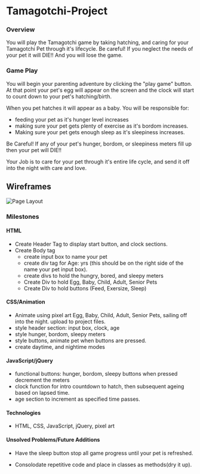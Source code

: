 # Tamagotchi-Project

### Overview

You will play the Tamagotchi game by taking hatching, and caring for your Tamagotchi Pet through it's lifecycle.  Be careful!  If you neglect the needs of your pet it will DIE!! And you will lose the game.

### Game Play

You will begin your parenting adventure by clicking the "play game" button.  At that point your pet's egg will appear on the screen and the clock will start to count down to your pet's hatching/birth.  

When you pet hatches it will appear as a baby.  You will be responsible for: 
- feeding your pet as it's hunger level increases
- making sure your pet gets plenty of exercise as it's bordom increases.
- Making sure your pet gets enough sleep as it's sleepiness increases. 

Be Careful!  If any of your pet's hunger, bordom, or sleepiness meters fill up then your pet will DIE!! 

Your Job is to care for your pet through it's entire life cycle, and send it off into the night with care and love.

## Wireframes

![Page Layout](/Users/benjaminclosson/sei/deliverables/Tamagotchi-Project/images/IMG_1730.jpg)


### Milestones

#### HTML
- Create Header Tag to display start button, and clock sections. 
- Create Body tag
    - create input box to name your pet
    - create div tag for Age: yrs (this should be on the right side of the name your pet input box).
    - create divs to hold the hungry, bored, and sleepy meters
   - Create Div to hold Egg, Baby, Child, Adult, Senior Pets
   - Create Div to hold buttons (Feed, Exersize, Sleep)

#### CSS/Animation
- Animate using pixel art Egg, Baby, Child, Adult, Senior Pets, sailing off into the night. upload to project files.
- style header section: input box, clock, age 
- style hunger, bordom, sleepy meters
- style buttons, animate pet when buttons are pressed.
- create daytime, and nightime modes

#### JavaScript/jQuery
- functional buttons: hunger, bordom, sleepy buttons when pressed decrement the meters
- clock function for intro countdown to hatch, then subsequent ageing based on lapsed time.
- age section to increment as specified time passes.

#### Technologies

- HTML, CSS, JavaScript, jQuery, pixel art

#### Unsolved Problems/Future Additions

- Have the sleep button stop all game progress until your pet is refreshed.

- Consolodate repetitive code and place in classes as methods(dry it up).

